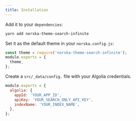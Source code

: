 ```yaml
---
title: Installation
---
```


Add it to your `dependencies`:

```sh
yarn add norska-theme-search-infinite
```

Set it as the default theme in your `norska.config.js`:

```js
const theme = require('norska-theme-search-infinite');
module.exports = {
  theme,
};
```

Create a `src/_data/config.` file with your Algolia credentials.

```js
module.exports = {
  algolia: {
    appId: 'YOUR_APP_ID',
    apiKey: 'YOUR_SEARCH_ONLY_API_KEY',
    indexName: 'YOUR_INDEX_NAME',
  },
};
```
